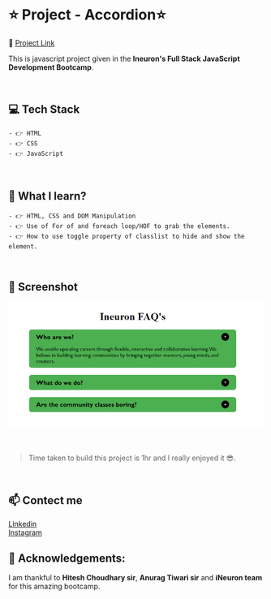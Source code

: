 # ⭐ Project - Accordion⭐
🔗 [Project Link](https://accordion.netlify.app/ "Click me") <br>

This is javascript project given in the **Ineuron's Full Stack JavaScript Development Bootcamp**.

<br>

## 💻 Tech Stack

    - 👉 HTML
    - 👉 CSS
    - 👉 JavaScript

<br>

## 📌 What I learn?

    - 👉 HTML, CSS and DOM Manipulation
    - 👉 Use of For of and foreach loop/HOF to grab the elements.
    - 👉 How to use toggle property of classlist to hide and show the element.

<br>

## 📸 Screenshot

![ScreenShot](screenshot.PNG)

<br>

> Time taken to build this project is 1hr and I really enjoyed it 😎.

<br>

## 📫 Contect me

[Linkedin](https://www.linkedin.com/in/vishal-kumar-909758228/) <br>
[Instagram](https://www.instagram.com/_vishal.kumar07/?next=%2F)

## 🙌 Acknowledgements:

I am thankful to **Hitesh Choudhary sir**, **Anurag Tiwari sir** and **iNeuron team** for this amazing bootcamp.
